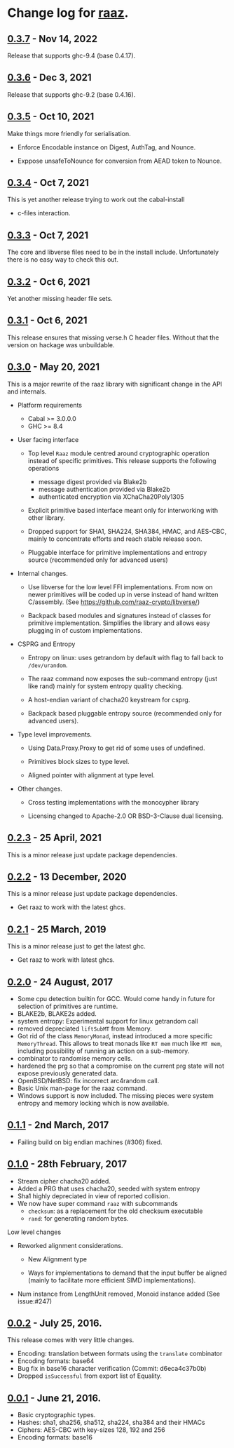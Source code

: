 # Change log for [raaz].

## [0.3.7] - Nov 14, 2022

Release that supports ghc-9.4 (base 0.4.17).

## [0.3.6] - Dec 3, 2021

Release that supports ghc-9.2 (base 0.4.16).

## [0.3.5] - Oct 10, 2021

Make things more friendly for serialisation.

- Enforce Encodable instance on Digest, AuthTag, and Nounce.

- Exppose unsafeToNounce for conversion from AEAD token to Nounce.


## [0.3.4] - Oct 7, 2021

This is yet another release trying to work out the cabal-install
+ c-files interaction.

## [0.3.3] - Oct 7, 2021

The core and libverse files need to be in the install include.
Unfortunately there is no easy way to check this out.

## [0.3.2] - Oct 6, 2021

Yet another missing header file sets.

## [0.3.1] - Oct 6, 2021

This release ensures that missing verse.h C header files. Without that
the version on hackage was unbuildable.


## [0.3.0] - May 20, 2021

  This is a major rewrite of the raaz library with significant change in the
  API and internals.

* Platform requirements

  - Cabal >= 3.0.0.0
  - GHC   >= 8.4

* User facing interface

  - Top level `Raaz` module centred around cryptographic operation
    instead of specific primitives. This release supports the
    following operations

	- message digest provided via Blake2b
	- message authentication provided via Blake2b
	- authenticated encryption via XChaCha20Poly1305

  - Explicit primitive based interface meant only for interworking
    with other library.

  - Dropped support for SHA1, SHA224, SHA384, HMAC, and AES-CBC,
	mainly to concentrate efforts and reach stable release soon.

  - Pluggable interface for primitive implementations and entropy
    source (recommended only for advanced users)

* Internal changes.

  - Use libverse for the low level FFI implementations. From now on
    newer primitives will be coded up in verse instead of hand written
    C/assembly. (See <https://github.com/raaz-crypto/libverse/>)

  - Backpack based modules and signatures instead of classes for
    primitive implementation. Simplifies the library and allows easy
    plugging in of custom implementations.

* CSPRG and Entropy

  - Entropy on linux: uses getrandom by default with flag to fall back
	to `/dev/urandom`.

  - The raaz command now exposes the sub-command entropy (just like
	rand) mainly for system entropy quality checking.

  - A host-endian variant of chacha20 keystream for csprg.

  - Backpack based pluggable entropy source (recommended only for
	advanced users).

* Type level improvements.

  - Using Data.Proxy.Proxy to get rid of some uses of undefined.

  - Primitives block sizes to type level.

  - Aligned pointer with alignment at type level.

* Other changes.

  - Cross testing implementations with the monocypher library

  - Licensing changed to Apache-2.0 OR BSD-3-Clause dual licensing.

## [0.2.3] - 25 April, 2021

This is a minor release just update package dependencies.


## [0.2.2] - 13 December, 2020

This is a minor release just update package dependencies.

* Get raaz to work with the latest ghcs.

## [0.2.1] - 25 March, 2019

This is a minor release just to get the latest ghc.

* Get raaz to work with latest ghcs.

## [0.2.0] - 24 August, 2017

* Some cpu detection builtin for GCC. Would come handy in future for
  selection of primitives are runtime.
* BLAKE2b, BLAKE2s added.
* system entropy: Experimental support for linux getrandom call
* removed depreciated `liftSubMT` from Memory.
* Got rid of the class `MemoryMonad`, instead introduced a more specific
  `MemoryThread`. This allows to treat monads like `RT mem` much like
  `MT mem`, including possibility of running an action on a sub-memory.
* combinator to randomise memory cells.
* hardened the prg so that a compromise on the current prg state will
  not expose previously generated data.
* OpenBSD/NetBSD: fix incorrect arc4random call.
* Basic Unix man-page for the raaz command.
* Windows support is now included. The missing pieces were system
  entropy and memory locking which is now available.

## [0.1.1] - 2nd  March, 2017

* Failing build on big endian machines (#306) fixed.

## [0.1.0] - 28th February, 2017

* Stream cipher chacha20 added.
* Added a PRG that uses chacha20, seeded with system entropy
* Sha1 highly depreciated in view of reported collision.
* We now have super command `raaz` with subcommands
  - `checksum`: as a replacement for the old checksum executable
  - `rand`: for generating random bytes.

Low level changes

* Reworked alignment considerations.

  - New Alignment type

  - Ways for implementations to demand that the input buffer be aligned
	(mainly to facilitate more efficient SIMD implementations).


* Num instance from LengthUnit removed, Monoid instance added (See
  issue:#247)


## [0.0.2] - July 25, 2016.

This release comes with very little changes.

* Encoding: translation between formats using the `translate`
  combinator
* Encoding formats: base64
* Bug fix in base16 character verification (Commit: d6eca4c37b0b)
* Dropped `isSuccessful` from export list of Equality.

## [0.0.1] - June 21, 2016.

* Basic cryptographic types.
* Hashes: sha1, sha256, sha512, sha224, sha384 and their HMACs
* Ciphers: AES-CBC with key-sizes 128, 192 and 256
* Encoding formats: base16

[0.0.1]: <http://github.com/raaz-crypto/raaz/releases/tag/v0.0.1>
[0.0.2]: <http://github.com/raaz-crypto/raaz/releases/tag/v0.0.2>
[0.1.0]: <http://github.com/raaz-crypto/raaz/releases/tag/v0.1.0>
[0.1.1]: <http://github.com/raaz-crypto/raaz/releases/tag/v0.1.1>
[0.2.0]: <http://github.com/raaz-crypto/raaz/releases/tag/v0.2.0>
[0.2.1]: <http://github.com/raaz-crypto/raaz/releases/tag/v0.2.1>
[0.2.2]: <http://github.com/raaz-crypto/raaz/releases/tag/v0.2.2>
[0.2.3]: <http://github.com/raaz-crypto/raaz/releases/tag/v0.2.3>
[0.3.0]: <http://github.com/raaz-crypto/raaz/releases/tag/v0.3.0>
[0.3.1]: <http://github.com/raaz-crypto/raaz/releases/tag/v0.3.1>
[0.3.2]: <http://github.com/raaz-crypto/raaz/releases/tag/v0.3.2>
[0.3.3]: <http://github.com/raaz-crypto/raaz/releases/tag/v0.3.3>
[0.3.4]: <http://github.com/raaz-crypto/raaz/releases/tag/v0.3.4>
[0.3.5]: <http://github.com/raaz-crypto/raaz/releases/tag/v0.3.5>
[0.3.6]: <http://github.com/raaz-crypto/raaz/releases/tag/v0.3.6>
[0.3.7]: <http://github.com/raaz-crypto/raaz/releases/tag/v0.3.7>
[raaz]:  <http://github.com/raaz-crypto/raaz/>
